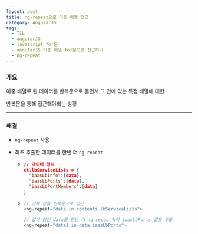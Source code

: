 ```yaml
---
layout: post
title: ng-repeat으로 이중 배열 접근
category: AngularJS
tags:
  - TIL
  - angularJS
  - javascript for문
  - angularJS 이중 배열 for문으로 접근하기
  - ng-repeat
---
```




### 개요

이중 배열로 된 데이터를 반복문으로 돌면서 그 안에 있는 특정 배열에 대한

반복문을 통해 접근해야되는 상황

---

### 해결

- `ng-repeat` 사용

- 최초 추출한 데이터를 한번 더 `ng-repeat`

  - ```json
    // 데이터 형식
    ct.lbServiceLists = {
      "iaasLbInfo":{data},
      "iaasLbPorts":[data],
      "iaasLbPortMembers":[data]
    }
    ```

  - ```javascript
    // 전체 값을 반복문으로 접근
    <ng-repeat="data in contents.lbServiceLists">
    
    // 값이 담긴 data를 한번 더 ng-repeat하여 iaasLbPorts 값을 추출
    <ng-repeat="data1 in data.iaasLbPorts">
    ```

